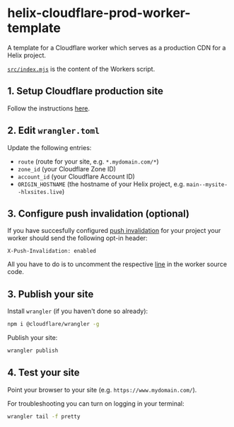 # helix-cloudflare-prod-worker-template

A template for a Cloudflare worker which serves as a production CDN for a Helix project.

[`src/index.mjs`](https://github.com/adobe/helix-cloudflare-prod-worker-template/blob/main/src/index.mjs) is the content of the Workers script.

## 1. Setup Cloudflare production site

Follow the instructions [here](https://www.hlx.live/docs/byo-cdn-cloudflare-setup).

## 2. Edit `wrangler.toml`

Update the following entries:

- `route` (route for your site, e.g. `*.mydomain.com/*`)
- `zone_id` (your Cloudflare Zone ID)
- `account_id` (your Cloudflare Account ID)
- `ORIGIN_HOSTNAME` (the hostname of your Helix project, e.g. `main--mysite--hlxsites.live`)

## 3. Configure push invalidation (optional)

If you have succesfully configured [push invalidation](https://www.hlx.live/docs/setup-byo-cdn-push-invalidation#cloudflare) for your project your worker should send the following opt-in header:

```
X-Push-Invalidation: enabled
```

All you have to do is to uncomment the respective [line](https://github.com/adobe/helix-cloudflare-prod-worker-template/blob/main/src/index.mjs#L22) in the worker source code.

## 3. Publish your site

Install `wrangler` (if you haven't done so already):

```sh
npm i @cloudflare/wrangler -g
```

Publish your site:

```sh
wrangler publish
```

## 4. Test your site

Point your browser to your site (e.g. `https://www.mydomain.com/`).

For troubleshooting you can turn on logging in your terminal:

```sh
wrangler tail -f pretty
```
